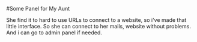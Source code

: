 #Some Panel for My Aunt

She find it to hard to use URLs to connect to a website, so i've made that little interface.
So she can connect to her mails, website without problems. And i can go to admin panel if needed.
